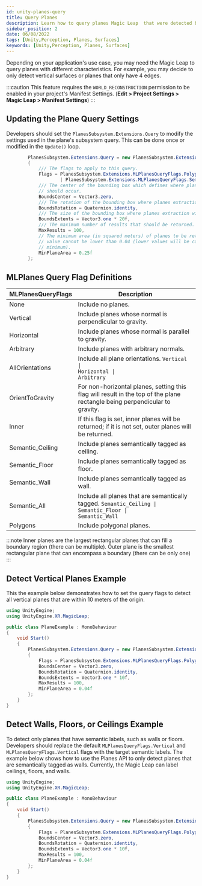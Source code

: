 ```yaml
---
id: unity-planes-query
title: Query Planes
description: Learn how to query planes Magic Leap  that were detected by the Magic Leap.
sidebar_position: 2
date: 06/08/2022
tags: [Unity,Perception, Planes, Surfaces]
keywords: [Unity,Perception, Planes, Surfaces]
---
```


Depending on your application's use case, you may need the Magic Leap to query planes with different characteristics. For example, you may decide to only detect vertical surfaces or planes that only have 4 edges.

:::caution
This feature requires the `WORLD_RECONSTRUCTION` permission to be enabled in your project's Manifest Settings. (**Edit > Project Settings > Magic Leap > Manifest Settings**)
:::

## Updating the Plane Query Settings

Developers should set the `PlanesSubsystem.Extensions.Query` to modify the settings used in the plane's subsystem query. This can be done once or modified in the `Update()` loop.

```csharp
        PlanesSubsystem.Extensions.Query = new PlanesSubsystem.Extensions.PlanesQuery
        {
            /// The flags to apply to this query.
            Flags = PlanesSubsystem.Extensions.MLPlanesQueryFlags.Polygons 
                    | PlanesSubsystem.Extensions.MLPlanesQueryFlags.Semantic_All,
            /// The center of the bounding box which defines where planes extraction
            // should occur.
            BoundsCenter = Vector3.zero,
            /// The rotation of the bounding box where planes extraction will occur.
            BoundsRotation = Quaternion.identity,
            /// The size of the bounding box where planes extraction will occur.
            BoundsExtents = Vector3.one * 20f,
            /// The maximum number of results that should be returned.
            MaxResults = 100,
            // The minimum area (in squared meters) of planes to be returned. This
            // value cannot be lower than 0.04 (lower values will be capped to this
            // minimum).
            MinPlaneArea = 0.25f
        };
```

## MLPlanes Query Flag Definitions

| MLPlanesQueryFlags | Description |
|---|---|
| None | Include no planes. |
| Vertical | Include planes whose normal is perpendicular to gravity. |
| Horizontal | Include planes whose normal is parallel to gravity. |
| Arbitrary | Include planes with arbitrary normals. |
| AllOrientations | Include all plane orientations. `Vertical \|                                    Horizontal \|                                    Arbitrary` |
| OrientToGravity | For non-horizontal planes, setting this flag will result in the top of the plane rectangle being perpendicular to gravity. |
| Inner | If this flag is set, inner planes will be returned; if it is not set, outer planes will be returned. |
| Semantic_Ceiling | Include planes semantically tagged as ceiling. |
| Semantic_Floor | Include planes semantically tagged as floor. |
| Semantic_Wall | Include planes semantically tagged as wall. |
| Semantic_All | Include all planes that are semantically tagged. `Semantic_Ceiling \|                                    Semantic_Floor \|                                    Semantic_Wall` |
| Polygons | Include polygonal planes. |

:::note
Inner planes are the largest rectangular planes that can fill a boundary region (there can be multiple). Outer plane is the smallest rectangular plane that can encompass a boundary (there can be only one)
:::

## Detect Vertical Planes Example

This the example below demonstrates how to set the query flags to detect all vertical planes that are within 10 meters of the origin.

```csharp
using UnityEngine;
using UnityEngine.XR.MagicLeap;

public class PlaneExample : MonoBehaviour
{
    void Start()
    {
        PlanesSubsystem.Extensions.Query = new PlanesSubsystem.Extensions.PlanesQuery
        {
            Flags = PlanesSubsystem.Extensions.MLPlanesQueryFlags.Polygons | PlanesSubsystem.Extensions.MLPlanesQueryFlags.Vertical,
            BoundsCenter = Vector3.zero,
            BoundsRotation = Quaternion.identity,
            BoundsExtents = Vector3.one * 10f,
            MaxResults = 100,
            MinPlaneArea = 0.04f
        };
    }
}
```

## Detect Walls, Floors, or Ceilings Example

To detect only planes that have semantic labels, such as walls or floors. Developers should replace the default `MLPlanesQueryFlags.Vertical` and `MLPlanesQueryFlags.Vertical` flags with the target semantic labels. The example below shows how to use the Planes API to only detect planes that are semantically tagged as walls. Currently, the Magic Leap can label ceilings, floors, and walls.

```csharp
using UnityEngine;
using UnityEngine.XR.MagicLeap;

public class PlaneExample : MonoBehaviour
{
    void Start()
    {
        PlanesSubsystem.Extensions.Query = new PlanesSubsystem.Extensions.PlanesQuery
        {
            Flags = PlanesSubsystem.Extensions.MLPlanesQueryFlags.Polygons | PlanesSubsystem.Extensions.MLPlanesQueryFlags.Semantic_Wall,
            BoundsCenter = Vector3.zero,
            BoundsRotation = Quaternion.identity,
            BoundsExtents = Vector3.one * 10f,
            MaxResults = 100,
            MinPlaneArea = 0.04f
        };
    }
}
```

